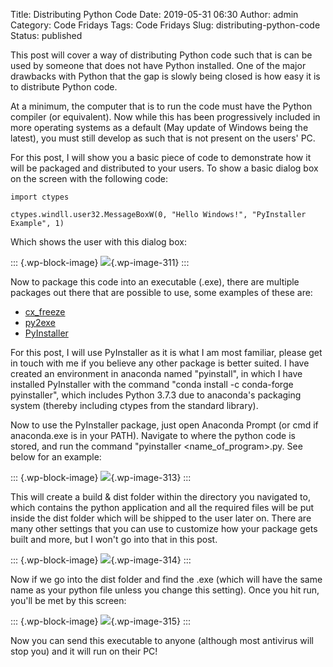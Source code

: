 Title: Distributing Python Code
Date: 2019-05-31 06:30
Author: admin
Category: Code Fridays
Tags: Code Fridays
Slug: distributing-python-code
Status: published

<!-- wp:paragraph -->

This post will cover a way of distributing Python code such that is can be used by someone that does not have Python installed. One of the major drawbacks with Python that the gap is slowly being closed is how easy it is to distribute Python code.

<!-- /wp:paragraph -->

<!-- wp:paragraph -->

At a minimum, the computer that is to run the code must have the Python compiler (or equivalent). Now while this has been progressively included in more operating systems as a default (May update of Windows being the latest), you must still develop as such that is not present on the users' PC.

<!-- /wp:paragraph -->

<!-- wp:paragraph -->

For this post, I will show you a basic piece of code to demonstrate how it will be packaged and distributed to your users. To show a basic dialog box on the screen with the following code:

<!-- /wp:paragraph -->

<!-- wp:syntaxhighlighter/code {"language":"python"} -->

``` {.wp-block-syntaxhighlighter-code}
import ctypes

ctypes.windll.user32.MessageBoxW(0, "Hello Windows!", "PyInstaller Example", 1)
```

<!-- /wp:syntaxhighlighter/code -->

<!-- wp:paragraph -->

Which shows the user with this dialog box:

<!-- /wp:paragraph -->

<!-- wp:image {"id":311,"align":"center"} -->

::: {.wp-block-image}
![](https://jmckew.com/wp-content/uploads/2019/05/python_Dh0hFJKqDx.png){.wp-image-311}
:::

<!-- /wp:image -->

<!-- wp:paragraph -->

Now to package this code into an executable (.exe), there are multiple packages out there that are possible to use, some examples of these are:

<!-- /wp:paragraph -->

<!-- wp:list -->

-   [cx\_freeze](https://anthony-tuininga.github.io/cx_Freeze/)
-   [py2exe](http://www.py2exe.org/)
-   [PyInstaller](https://www.pyinstaller.org/)

<!-- /wp:list -->

<!-- wp:paragraph -->

For this post, I will use PyInstaller as it is what I am most familiar, please get in touch with me if you believe any other package is better suited. I have created an environment in anaconda named "pyinstall", in which I have installed PyInstaller with the command "conda install -c conda-forge pyinstaller", which includes Python 3.7.3 due to anaconda's packaging system (thereby including ctypes from the standard library).

<!-- /wp:paragraph -->

<!-- wp:paragraph -->

Now to use the PyInstaller package, just open Anaconda Prompt (or cmd if anaconda.exe is in your PATH). Navigate to where the python code is stored, and run the command "pyinstaller \<name\_of\_program\>.py. See below for an example:

<!-- /wp:paragraph -->

<!-- wp:image {"id":313,"align":"center"} -->

::: {.wp-block-image}
![](https://i1.wp.com/jmckew.com/wp-content/uploads/2019/05/cmd_PXbANiLF4N.png?fit=640%2C364&ssl=1){.wp-image-313}
:::

<!-- /wp:image -->

<!-- wp:paragraph -->

This will create a build & dist folder within the directory you navigated to, which contains the python application and all the required files will be put inside the dist folder which will be shipped to the user later on. There are many other settings that you can use to customize how your package gets built and more, but I won't go into that in this post.

<!-- /wp:paragraph -->

<!-- wp:image {"id":314,"align":"center"} -->

::: {.wp-block-image}
![](https://jmckew.com/wp-content/uploads/2019/05/explorer_409CFHxhyh.png){.wp-image-314}
:::

<!-- /wp:image -->

<!-- wp:paragraph -->

Now if we go into the dist folder and find the .exe (which will have the same name as your python file unless you change this setting). Once you hit run, you'll be met by this screen:

<!-- /wp:paragraph -->

<!-- wp:image {"id":315,"align":"center"} -->

::: {.wp-block-image}
![](https://i1.wp.com/jmckew.com/wp-content/uploads/2019/05/pyinstall_example_w5KP1B327W.png?fit=640%2C364&ssl=1){.wp-image-315}
:::

<!-- /wp:image -->

<!-- wp:paragraph -->

Now you can send this executable to anyone (although most antivirus will stop you) and it will run on their PC!

<!-- /wp:paragraph -->
